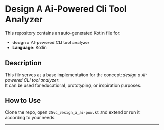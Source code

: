 # Design A Ai-Powered Cli Tool Analyzer

This repository contains an auto-generated Kotlin file for:

- design a AI-powered CLI tool analyzer
- **Language**: Kotlin

## Description

This file serves as a base implementation for the concept: *design a AI-powered CLI tool analyzer*.  
It can be used for educational, prototyping, or inspiration purposes.

## How to Use

Clone the repo, open `25vc_design_a_ai-pow.kt` and extend or run it according to your needs.

---


